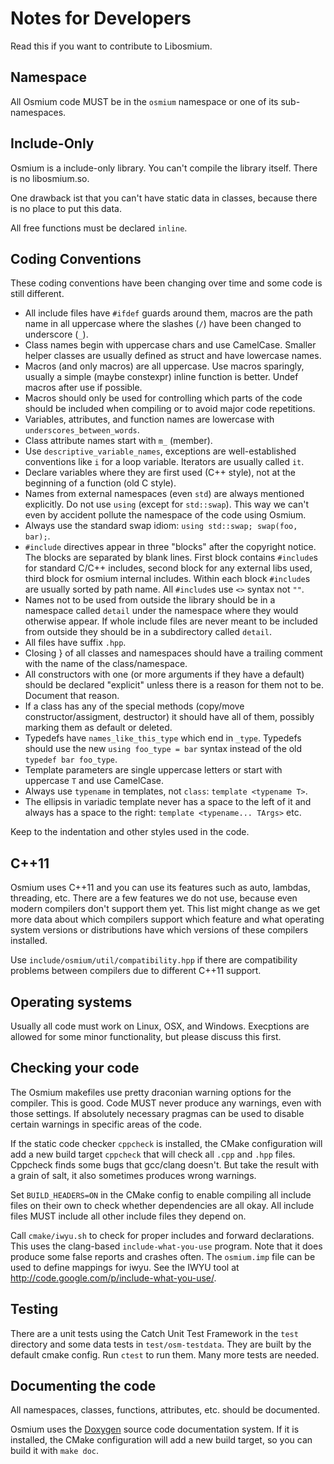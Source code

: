 
# Notes for Developers

Read this if you want to contribute to Libosmium.


## Namespace

All Osmium code MUST be in the `osmium` namespace or one of its sub-namespaces.


## Include-Only

Osmium is a include-only library. You can't compile the library itself. There
is no libosmium.so.

One drawback ist that you can't have static data in classes, because there
is no place to put this data.

All free functions must be declared `inline`.


## Coding Conventions

These coding conventions have been changing over time and some code is still
different.

* All include files have `#ifdef` guards around them, macros are the path name
  in all uppercase where the slashes (`/`) have been changed to underscore (`_`).
* Class names begin with uppercase chars and use CamelCase. Smaller helper
  classes are usually defined as struct and have lowercase names.
* Macros (and only macros) are all uppercase. Use macros sparingly, usually
  a simple (maybe constexpr) inline function is better. Undef macros after use
  if possible.
* Macros should only be used for controlling which parts of the code should be
  included when compiling or to avoid major code repetitions.
* Variables, attributes, and function names are lowercase with
  `underscores_between_words`.
* Class attribute names start with `m_` (member).
* Use `descriptive_variable_names`, exceptions are well-established conventions
  like `i` for a loop variable. Iterators are usually called `it`.
* Declare variables where they are first used (C++ style), not at the beginning
  of a function (old C style).
* Names from external namespaces (even `std`) are always mentioned explicitly.
  Do not use `using` (except for `std::swap`). This way we can't even by
  accident pollute the namespace of the code using Osmium.
* Always use the standard swap idiom: `using std::swap; swap(foo, bar);`.
* `#include` directives appear in three "blocks" after the copyright notice.
  The blocks are separated by blank lines. First block contains `#include`s for
  standard C/C++ includes, second block for any external libs used, third
  block for osmium internal includes. Within each block `#include`s are usually
  sorted by path name. All `#include`s use `<>` syntax not `""`.
* Names not to be used from outside the library should be in a namespace
  called `detail` under the namespace where they would otherwise appear. If
  whole include files are never meant to be included from outside they should
  be in a subdirectory called `detail`.
* All files have suffix `.hpp`.
* Closing } of all classes and namespaces should have a trailing comment
  with the name of the class/namespace.
* All constructors with one (or more arguments if they have a default) should
  be declared "explicit" unless there is a reason for them not to be. Document
  that reason.
* If a class has any of the special methods (copy/move constructor/assigment,
  destructor) it should have all of them, possibly marking them as default or
  deleted.
* Typedefs have `names_like_this_type` which end in `_type`. Typedefs should
  use the new `using foo_type = bar` syntax instead of the old
  `typedef bar foo_type`.
* Template parameters are single uppercase letters or start with uppercase `T`
  and use CamelCase.
* Always use `typename` in templates, not `class`: `template <typename T>`.
* The ellipsis in variadic template never has a space to the left of it and
  always has a space to the right: `template <typename... TArgs>` etc.

Keep to the indentation and other styles used in the code.


## C++11

Osmium uses C++11 and you can use its features such as auto, lambdas,
threading, etc. There are a few features we do not use, because even modern
compilers don't support them yet. This list might change as we get more data
about which compilers support which feature and what operating system versions
or distributions have which versions of these compilers installed.

Use `include/osmium/util/compatibility.hpp` if there are compatibility problems
between compilers due to different C++11 support.


## Operating systems

Usually all code must work on Linux, OSX, and Windows. Execptions are allowed
for some minor functionality, but please discuss this first.


## Checking your code

The Osmium makefiles use pretty draconian warning options for the compiler.
This is good. Code MUST never produce any warnings, even with those settings.
If absolutely necessary pragmas can be used to disable certain warnings in
specific areas of the code.

If the static code checker `cppcheck` is installed, the CMake configuration
will add a new build target `cppcheck` that will check all `.cpp` and `.hpp`
files. Cppcheck finds some bugs that gcc/clang doesn't. But take the result
with a grain of salt, it also sometimes produces wrong warnings.

Set `BUILD_HEADERS=ON` in the CMake config to enable compiling all include
files on their own to check whether dependencies are all okay. All include
files MUST include all other include files they depend on.

Call `cmake/iwyu.sh` to check for proper includes and forward declarations.
This uses the clang-based `include-what-you-use` program. Note that it does
produce some false reports and crashes often. The `osmium.imp` file can be
used to define mappings for iwyu. See the IWYU tool at
<http://code.google.com/p/include-what-you-use/>.


## Testing

There are a unit tests using the Catch Unit Test Framework in the `test`
directory and some data tests in `test/osm-testdata`. They are built by the
default cmake config. Run `ctest` to run them. Many more tests are needed.


## Documenting the code

All namespaces, classes, functions, attributes, etc. should be documented.

Osmium uses the [Doxygen](http://www.doxygen.org) source code documentation
system. If it is installed, the CMake configuration will add a new build
target, so you can build it with `make doc`.

